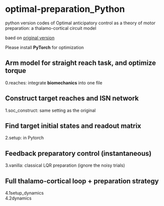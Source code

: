 # optimal-preparation_Python

python version codes of Optimal anticipatory control as a theory of motor preparation: a thalamo-cortical circuit model

baed on  [original version](https://github.com/hennequin-lab/optimal-preparation) 

Please install __PyTorch__ for optimization

## Arm model for straight reach task, and optimize torque
0.reaches: integrate __biomechanics__ into one file 

## Construct target reaches and ISN network
1.soc_construct: same setting as the original

## Find target initial states and readout matrix
2.setup: in Pytorch 

## Feedback preparatory control (instantaneous)
3.vanilla: classical LQR preparation (ignore the noisy trials)

## Full thalamo-cortical loop + preparation strategy
4.1setup_dynamics      
4.2dynamics
